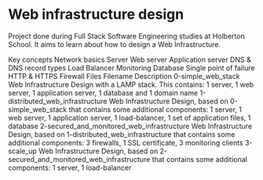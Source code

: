 <h1>Web infrastructure design</h1>
Project done during Full Stack Software Engineering studies at Holberton School. It aims to learn about how to design a Web Infrastructure.

Key concepts
Network basics
Server
Web server
Application server
DNS & DNS record types
Load Balancer
Monitoring
Database
Single point of failure
HTTP & HTTPS
Firewall
Files
Filename	Description
0-simple_web_stack	Web Infrastructure Design with a LAMP stack. This contains: 1 server, 1 web server, 1 application server, 1 database and 1 domain name
1-distributed_web_infrastructure	Web Infrastructure Design, based on 0-simple_web_stack that contains some additional components: 1 server, 1 web server, 1 application server, 1 load-balancer, 1 set of application files, 1 database
2-secured_and_monitored_web_infrastructure	Web Infrastructure Design, based on 1-distributed_web_infrastructure that contains some additional components: 3 firewalls, 1 SSL certificate, 3 monitoring clients
3-scale_up	Web Infrastructure Design, based on 2-secured_and_monitored_web_infrastructure that contains some additional components: 1 server, 1 load-balancer
